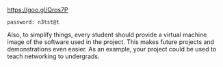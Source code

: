 https://goo.gl/Qros7P

    password: n3tst@t

Also,	to	simplify	things,	every	student	should	provide	a virtual	 machine	 image	 of	 the	 software	 used	 in	 the	 project.	 This	 makes	future	 projects	 and	 demonstrations	 even	 easier.	 As	 an	 example,	 your project	could	be	used	to	teach	networking	to	undergrads.
